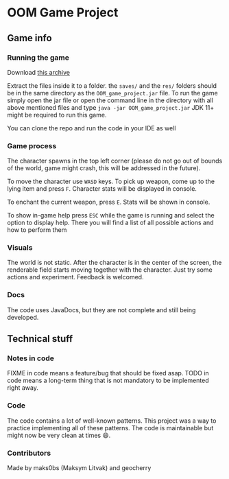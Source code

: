 <div>
    <h1> OOM Game Project </h1>
    <h2> Game info </h2>
    <h3> Running the game </h3>
    <p>Download <a href="https://gofile.io/d/YU7Ti6">this archive</a></p>
    <p>
    Extract the files inside it to a folder. the <code>saves/</code> and
    the <code>res/</code> folders should be in the same directory
    as the <code>OOM_game_project.jar</code> file. To run the game simply
    open the jar file or open the command line in the directory with
    all above mentioned files and type <code>java -jar OOM_game_project.jar</code>
    JDK 11+ might be required to run this game.
    </p>
    <p>You can clone the repo and run the code in your IDE as well</p>
    <h3>Game process</h3>
    <p> The character spawns in the top left corner (please do not go out of bounds of the world, game might crash, this will be addressed in the future). </p>
    <p> To move the character use <code>WASD</code> keys. To pick up weapon, come up to the lying item and press <code>F</code>. Character stats will be displayed in console. </p>
    <p> To enchant the current weapon, press <code>E</code>. Stats will be shown in console. </p>
    <p>
        To show in-game help press <code>ESC</code> while the game is running
        and select the option to display help. There you will
        find a list of all possible actions and how
        to perform them
    </p>
    <h3> Visuals </h3>
    <p> The world is not static. After the character is in the center of the screen, the renderable field starts moving together with the character. Just try some actions and experiment. Feedback is welcomed. </p>
    <h3> Docs </h3>
    <p> The code uses JavaDocs, but they are not complete and still being developed. </p>
    <h2> Technical stuff </h2>
    <h3> Notes in code </h3>
    <p> FIXME in code means a feature/bug that should be fixed asap. TODO in code means a long-term thing that is not mandatory to be implemented right away. </p>
    <h3> Code </h3>
    <p> 
        The code contains a lot of well-known patterns. This project was
        a way to practice implementing all of these patterns. The code is maintainable
        but might now be very clean at times 😄.
    </p>
    <h3> Contributors </h3>
    <p> Made by maks0bs (Maksym Litvak) and geocherry</p>
</div>
